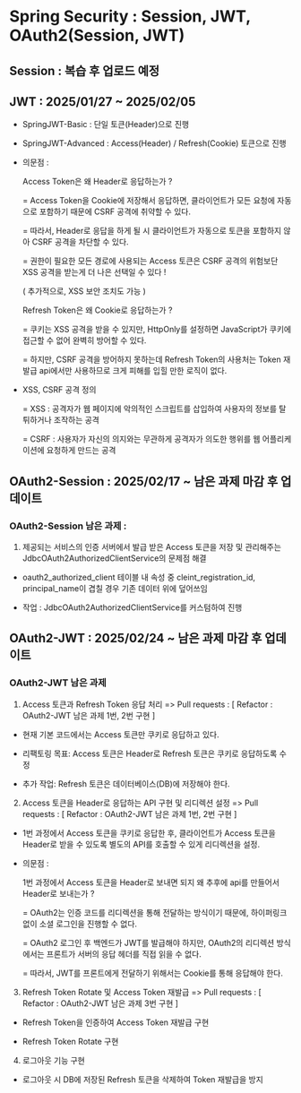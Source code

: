 # Spring Security : Session, JWT, OAuth2(Session, JWT)

## Session : 복습 후 업로드 예정 

## JWT : 2025/01/27 ~ 2025/02/05 

- SpringJWT-Basic : 단일 토큰(Header)으로 진행

- SpringJWT-Advanced : Access(Header) / Refresh(Cookie) 토큰으로 진행

- 의문점 :

  Access Token은 왜 Header로 응답하는가 ?

  = Access Token을 Cookie에 저장해서 응답하면, 클라이언트가 모든 요청에 자동으로 포함하기 때문에 CSRF 공격에 취약할 수 있다. 

  = 따라서, Header로 응답을 하게 될 시 클라이언트가 자동으로 토큰을 포함하지 않아 CSRF 공격을 차단할 수 있다.

  = 권한이 필요한 모든 경로에 사용되는 Access 토큰은 CSRF 공격의 위험보단 XSS 공격을 받는게 더 나은 선택일 수 있다 !

  ( 추가적으로, XSS 보안 조치도 가능 )

  Refresh Token은 왜 Cookie로 응답하는가 ?

  = 쿠키는 XSS 공격을 받을 수 있지만, HttpOnly를 설정하면 JavaScript가 쿠키에 접근할 수 없어 완벽히 방어할 수 있다.

  = 하지만, CSRF 공격을 방어하지 못하는데 Refresh Token의 사용처는 Token 재발급 api에서만 사용하므로 크게 피해를 입힐 만한 로직이 없다.

- XSS, CSRF 공격 정의

  = XSS : 공격자가 웹 페이지에 악의적인 스크립트를 삽입하여 사용자의 정보를 탈튀하거나 조작하는 공격

  = CSRF : 사용자가 자신의 의지와는 무관하게 공격자가 의도한 행위를 웹 어플리케이션에 요청하게 만드는 공격 

## OAuth2-Session : 2025/02/17 ~ 남은 과제 마감 후 업데이트

### OAuth2-Session 남은 과제 : 

1. 제공되는 서비스의 인증 서버에서 발급 받은 Access 토큰을 저장 및 관리해주는 JdbcOAuth2AuthorizedClientService의 문제점 해결

- oauth2_authorized_client 테이블 내 속성 중 cleint_registration_id, principal_name이 겹칠 경우 기존 데이터 위에 덮어쓰임

- 작업 : JdbcOAuth2AuthorizedClientService를 커스텀하여 진행 

## OAuth2-JWT : 2025/02/24 ~ 남은 과제 마감 후 업데이트

### OAuth2-JWT 남은 과제  

1. Access 토큰과 Refresh Token 응답 처리 => Pull requests : [ Refactor : OAuth2-JWT 남은 과제 1번, 2번 구현 ]

- 현재 기본 코드에서는 Access 토큰만 쿠키로 응답하고 있다.

- 리팩토링 목표: Access 토큰은 Header로 Refresh 토큰은 쿠키로 응답하도록 수정

- 추가 작업: Refresh 토큰은 데이터베이스(DB)에 저장해야 한다. 

2. Access 토큰을 Header로 응답하는 API 구현 및 리디렉션 설정 => Pull requests : [ Refactor : OAuth2-JWT 남은 과제 1번, 2번 구현 ]

- 1번 과정에서 Access 토큰을 쿠키로 응답한 후, 클라이언트가 Access 토큰을 Header로 받을 수 있도록 별도의 API를 호출할 수 있게 리디렉션을 설정.

- 의문점 : 
  
  1번 과정에서 Access 토큰을 Header로 보내면 되지 왜 추후에 api를 만들어서 Header로 보내는가 ?

  = OAuth2는 인증 코드를 리디렉션을 통해 전달하는 방식이기 때문에, 하이퍼링크 없이 소셜 로그인을 진행할 수 없다. 

  = OAuth2 로그인 후 백엔드가 JWT를 발급해야 하지만, OAuth2의 리디렉션 방식에서는 프론트가 서버의 응답 헤더를 직접 읽을 수 없다.

  = 따라서, JWT를 프론트에게 전달하기 위해서는 Cookie를 통해 응답해야 한다.

3. Refresh Token Rotate 및 Access Token 재발급 => Pull requests : [ Refactor : OAuth2-JWT 남은 과제 3번 구현 ]

- Refresh Token을 인증하여 Access Token 재발급 구현

- Refresh Token Rotate 구현 
   
4. 로그아웃 기능 구현 

- 로그아웃 시 DB에 저장된 Refresh 토큰을 삭제하여 Token 재발급을 방지 
